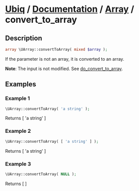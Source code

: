 [Ubiq](https://github.com/Pixel418/Ubiq#readme) / [Documentation](../index.md#readme) / [Array](../index.md#array) / convert_to_array
======


Description
-------- 

```php
array \UArray::convertToArray( mixed $array );
```

If the parameter is not an array, it is converted to an array.

**Note**: The input is not modified. See [do_convert_to_array](./array/do_convert_to_array.md#readme).



Examples
--------

### Example 1

```php
\UArray::convertToArray( 'a string' );
```
Returns [ 'a string' ]

### Example 2

```php
\UArray::convertToArray( [ 'a string' ] );
```
Returns [ 'a string' ]

### Example 3

```php
\UArray::convertToArray( NULL );
```
Returns [ ]